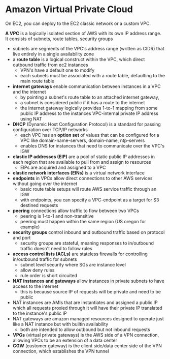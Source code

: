 # Amazon Virtual Private Cloud
On EC2, you can deploy to the EC2 classic network or a custom VPC.

**A VPC** is a logically isolated section of AWS with its own IP address range. It consists of subnets, route tables, security groups
- subnets are segments of the VPC's address range (written as CIDR) that live entirely in a single availability zone
- a **route table** is a logical construct within the VPC, which direct outbound traffic from ec2 instances
  - VPN's have a default one to modify
  - each subnets must be associated with a route table, defaulting to the main route table
- **internet gateways** enable communication between instances in a VPC and the internet
  - by pointing a subnet's route table to an attached internet gateway,
  - a subnet is considered public if it has a route to the internet
  - the internet gateway logically provides 1-to-1 mapping from some public IP address to the instances VPC-internal private IP address using NAT
- **DHCP** (Dynamic Host Configuration Protocol) is a standard for passing configuration over TCP/IP networks
  - each VPC has an **option set** of values that can be configured for a VPC like domain-name-servers, domain-name, ntp-servers
  - enables DNS for instances that need to communicate over the VPC's IGW
- **elastic IP addresses (EIP)** are a pool of static public IP addresses in each region that are available to pull from and assign to resources
  - EIPs are acquired and assigned to a VPC
- **elastic network interfaces (EINs)** is a virtual network interface
- **endpoints** in VPCs allow direct connections to other AWS services without going over the internet
  - basic route table setups will route AWS service traffic through an IGW
  - with endpoints, you can specify a VPC-endpoint as a target for S3 destined requests
- **peering** connections allow traffic to flow between two VPCs
  - peering is 1-to-1 and non-transitive
  - peering must happen within the same region (US oregon for example)
- **security groups** control inbound and outbound traffic based on protocol and port
  - security groups are stateful, meaning responses to in/outbound traffic doesn't need to follow rules
- **access control lists (ACLs)** are stateless firewalls for controlling in/outbound traffic for subnets
  - subnet level security where SGs are instance level
  - allow deny rules
  - rule order is short circuited
- **NAT instances and gateways** allow instances in private subnets to have access to the internet
  - this is because source IP of requests will be private and need to be public
- NAT instances are AMIs that are instantiates and assigned a public IP which all requests proxied through it will have their private IP translated to the instance's public IP
- NAT gateways are amazon managed resources designed to operate just like a NAT instance but with builtin availability
  - both are intended to allow outbound but not inbound requests
- **VPGs** (virtual private gateways) is the AWS side of a VPN connection, allowing VPCs to be an extension of a data center
- **CGW** (customer gateway) is the client side/data center side of the VPN connection, which establishes the VPN tunnel
